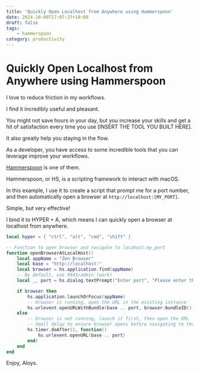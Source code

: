 ```yaml
---
title: 'Quickly Open Localhost from Anywhere using Hammerspoon'
date: 2024-10-08T17:07:37+10:00
draft: false
tags: 
    - hammerspoon
category: productivity
---
```


# Quickly Open Localhost from Anywhere using Hammerspoon

I love to reduce friction in my workflows.

I find it incredibly useful and pleasant.

You might not save hours in your day, but you increase your skills and get a hit of satisfaction every time you use [INSERT THE TOOL YOU BUILT HERE].

It also greatly help you staying in the flow.

As a developer, you have access to some incredible tools that you can leverage improve your workflows.

[Hammerspoon](https://www.hammerspoon.org/) is one of them.

Hammerspoon, or HS, is a scripting framework to interact with macOS.

In this example, I use it to create a script that prompt me for a port number, and then automatically open a browser at `http://localhost:[MY_PORT]`.

Simple, but very effective!

I bind it to HYPER + A, which means I can quickly open a browser at localhost from anywhere.

```lua
local hyper = { "ctrl", "alt", "cmd", "shift" }

-- Function to open browser and navigate to locahost:my_port
function openBrowserAtLocalHost()
	local appName = "Zen Browser"
	local base = "http://localhost:"
	local browser = hs.application.find(appName)
	-- By default, use 9943/admin (work)
	local _, port = hs.dialog.textPrompt("Enter port", "Please enter the localhost port to open:", "9443/admin")

	if browser then
		hs.application.launchOrFocus(appName)
		-- browser is running, open the URL in the existing instance
		hs.urlevent.openURLWithBundle(base .. port, browser:bundleID())
	else
		-- browser is not running, launch it first, then open the URL
		-- Small delay to ensure browser opens before navigating to the URL
		hs.timer.doAfter(1, function()
			hs.urlevent.openURL(base .. port)
		end)
	end
end
```

Enjoy,
Aloys.

